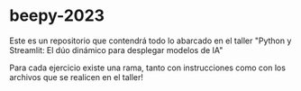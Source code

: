 # beepy-2023
Este es un repositorio que contendrá todo lo abarcado en el taller "Python y Streamlit: El dúo dinámico para desplegar modelos de IA"

Para cada ejercicio existe una rama, tanto con instrucciones como con los archivos que se realicen en el taller!
